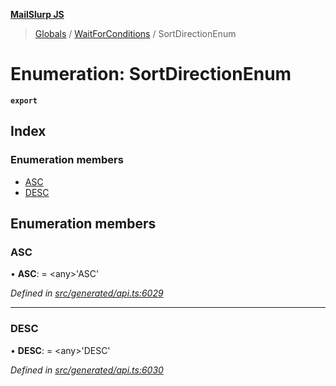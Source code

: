 **[MailSlurp JS](../README.md)**

> [Globals](../README.md) / [WaitForConditions](../modules/waitforconditions.md) / SortDirectionEnum

# Enumeration: SortDirectionEnum

**`export`** 

## Index

### Enumeration members

* [ASC](waitforconditions.sortdirectionenum.md#asc)
* [DESC](waitforconditions.sortdirectionenum.md#desc)

## Enumeration members

### ASC

•  **ASC**:  = \<any>'ASC'

*Defined in [src/generated/api.ts:6029](https://github.com/mailslurp/mailslurp-client/blob/ad6aa3d/src/generated/api.ts#L6029)*

___

### DESC

•  **DESC**:  = \<any>'DESC'

*Defined in [src/generated/api.ts:6030](https://github.com/mailslurp/mailslurp-client/blob/ad6aa3d/src/generated/api.ts#L6030)*
